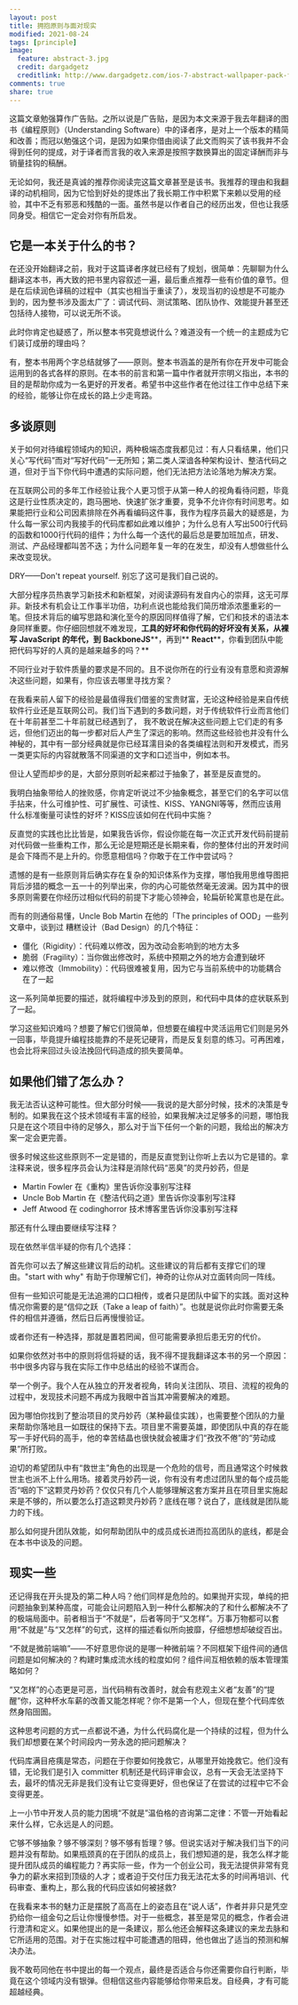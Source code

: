 ```yaml
---
layout: post
title: 拥抱原则与面对现实
modified: 2021-08-24
tags: [principle]
image:
  feature: abstract-3.jpg
  credit: dargadgetz
  creditlink: http://www.dargadgetz.com/ios-7-abstract-wallpaper-pack-for-iphone-5-and-ipod-touch-retina/
comments: true
share: true
---
```


这篇文章勉强算作广告贴。之所以说是广告贴，是因为本文来源于我去年翻译的图书《编程原则》（Understanding Software）中的译者序，是对上一个版本的精简和改善；而冠以勉强这个词，是因为如果你借由阅读了此文而购买了该书我并不会得到任何的提成，对于译者而言我的收入来源是按照字数换算出的固定译酬而非与销量挂钩的稿酬。

无论如何，我还是真诚的推荐你阅读完这篇文章甚至是该书。我推荐的理由和我翻译的动机相同，因为它恰到好处的提炼出了我长期工作中积累下来赖以受用的经验，其中不乏有邪恶和残酷的一面。虽然书是以作者自己的经历出发，但也让我感同身受。相信它一定会对你有所启发。

## 它是一本关于什么的书？

在还没开始翻译之前，我对于这篇译者序就已经有了规划，很简单：先聊聊为什么翻译这本书，再大致的把书里内容叙述一遍，最后重点推荐一些有价值的章节。但是在后续润色译稿的过程中（其实也相当于重读了），发现当初的设想是不可能办到的，因为整书涉及面太广了：调试代码、测试策略、团队协作、效能提升甚至还包括待人接物，可以说无所不谈。

此时你肯定也疑惑了，所以整本书究竟想说什么？难道没有一个统一的主题成为它们装订成册的理由吗？

有，整本书用两个字总结就够了——原则。整本书涵盖的是所有你在开发中可能会运用到的各式各样的原则。在本书的前言和第一篇中作者就开宗明义指出，本书的目的是帮助你成为一名更好的开发者。希望书中这些作者在他过往工作中总结下来的经验，能够让你在成长的路上少走弯路。

## 多谈原则

关于如何对待编程领域内的知识，两种极端态度我都见过：有人只看结果，他们只关心“写代码”而对“写好代码”一无所知；第二类人深谙各种架构设计、整洁代码之道，但对于当下你代码中遭遇的实际问题，他们无法把方法论落地为解决方案。

在互联网公司的多年工作经验让我个人更习惯于从第一种人的视角看待问题，毕竟这是行业性质决定的，跑马圈地、快速扩张才重要，竞争不允许你有时间思考。如果能把行业和公司因素排除在外再看编码这件事，我作为程序员最大的疑惑是，为什么每一家公司内我接手的代码库都如此难以维护；为什么总有人写出500行代码的函数和1000行代码的组件；为什么每一个迭代的最后总是要加班加点，研发、测试、产品经理都叫苦不迭；为什么问题年复一年的在发生，却没有人想做些什么来改变现状。

DRY——Don't repeat yourself. 别忘了这可是我们自己说的。

大部分程序员热衷学习新技术和新框架，对阅读源码有发自内心的崇拜，这无可厚非。新技术有机会让工作事半功倍，功利点说也能给我们简历增添浓墨重彩的一笔。但技术背后的编写思路和演化至今的原因同样值得了解，它们和技术的语法本身同样重要。你仔细回想就不难发现，**工具的好坏和你代码的好坏没有关系，从裸写** **JavaScript** **的年代，到** **BackboneJS****，再到** **React****，你看到团队中能把代码写好的人真的是越来越多的吗？**

不同行业对于软件质量的要求是不同的。且不说你所在的行业有没有意愿和资源解决这些问题，如果有，你应该去哪里寻找方案？

在我看来前人留下的经验是最值得我们借鉴的宝贵财富，无论这种经验是来自传统软件行业还是互联网公司。我们当下遇到的多数问题，对于传统软件行业而言他们在十年前甚至二十年前就已经遇到了， 我不敢说在解决这些问题上它们走的有多远，但他们迈出的每一步都对后人产生了深远的影响。然而这些经验也并没有什么神秘的，其中有一部分经典就是你已经耳濡目染的各类编程法则和开发模式，而另一类更实际的内容就散落不同渠道的文字和口述当中，例如本书。

但让人望而却步的是，大部分原则听起来都过于抽象了，甚至是反直觉的。

我明白抽象带给人的挫败感，你肯定听说过不少抽象概念，甚至它们的名字可以信手拈来，什么可维护性、可扩展性、可读性、KISS、YANGNI等等，然而应该用什么标准衡量可读性的好坏？KISS应该如何在代码中实施？

反直觉的实践也比比皆是，如果我告诉你，假设你能在每一次正式开发代码前提前对代码做一些重构工作，那么无论是短期还是长期来看，你的整体付出的开发时间是会下降而不是上升的。你愿意相信吗？你敢于在工作中尝试吗？

遗憾的是有一些原则背后确实存在复杂的知识体系作为支撑，哪怕我用思维导图把背后涉猎的概念一五一十的列举出来，你的内心可能依然毫无波澜。因为其中的很多原则需要在你经历过相似代码的前提下才能心领神会，轮扁斫轮寓意也是在此。

而有的则通俗易懂，Uncle Bob Martin 在他的「The principles of OOD」一些列文章中，谈到过 糟糕设计（Bad Design）的几个特征：

- 僵化（Rigidity）：代码难以修改，因为改动会影响到的地方太多
- 脆弱（Fragility）：当你做出修改时，系统中预期之外的地方会遭到破坏
- 难以修改（Immobility）：代码很难被复用，因为它与当前系统中的功能耦合在了一起

这一系列简单扼要的描述，就将编程中涉及到的原则，和代码中具体的症状联系到了一起。

学习这些知识难吗？想要了解它们很简单，但想要在编程中灵活运用它们则是另外一回事，毕竟提升编程技能靠的不是死记硬背，而是反复刻意的练习。可再困难，也会比将来回过头设法挽回代码造成的损失要简单。

## 如果他们错了怎么办？

我无法否认这种可能性。但大部分时候——我说的是大部分时候，技术的决策是专制的。如果我在这个技术领域有丰富的经验，如果我解决过足够多的问题，哪怕我只是在这个项目中待的足够久，那么对于当下任何一个新的问题，我给出的解决方案一定会更完善。

很多时候这些这些原则不一定是错的，而是反直觉到让你听上去以为它是错的。拿注释来说，很多程序员会认为注释是消除代码“恶臭”的灵丹妙药，但是

- Martin     Fowler 在《重构》里告诉你没事别写注释
- Uncle Bob     Martin 在《整洁代码之道》里告诉你没事别写注释
- Jeff Atwood     在 codinghorror 技术博客里告诉你没事别写注释

那还有什么理由要继续写注释？

现在依然半信半疑的你有几个选择：

首先你可以去了解这些建议背后的动机。这些建议的背后都有支撑它们的理由。"start with why" 有助于你理解它们，神奇的让你从对立面转向同一阵线。

但有一些知识可能是无法追溯的口口相传，或者只是团队中留下的实践。面对这种情况你需要的是“信仰之跃（Take a leap of faith）”。也就是说你此时你需要无条件的相信并遵循，然后日后再慢慢验证。

或者你还有一种选择，那就是置若罔闻，但可能需要承担后患无穷的代价。

如果你依然对书中的原则将信将疑的话，我不得不提我翻译这本书的另一个原因：书中很多内容与我在实际工作中总结出的经验不谋而合。

举一个例子。我个人在从独立的开发者视角，转向关注团队、项目、流程的视角的过程中，发现技术问题不再成为我眼中首当其冲需要解决的难题。

因为哪怕你找到了整治项目的灵丹妙药（某种最佳实践），也需要整个团队的力量来帮助你落地且一如既往的保持下去。项目里不需要英雄，即使团队中真的存在能写一手好代码的高手，他的幸苦结晶也很快就会被庸才们“孜孜不倦”的“劳动成果”所打败。

迫切的希望团队中有“救世主”角色的出现是一个危险的信号，而且通常这个时候救世主也派不上什么用场。接着灵丹妙药一说，你有没有考虑过团队里的每个成员能否“咽的下”这颗灵丹妙药？仅仅只有几个人能够理解这套方案并且在项目里实施起来是不够的，所以要怎么打造这颗灵丹妙药？底线在哪？说白了，底线就是团队能力的下线。

那么如何提升团队效能，如何帮助团队中的成员成长进而拉高团队的底线，都是会在本书中谈及的问题。

## 现实一些

还记得我在开头提及的第二种人吗？他们同样是危险的。如果抛开实现，单纯的把问题抽象到某种高度，可能会让问题陷入到一种什么都解决的了和什么都解决不了的极端局面中。前者相当于“不就是”，后者等同于“又怎样”。万事万物都可以套用“不就是”与“又怎样”的句式，这样的描述看似所向披靡，仔细想想却破绽百出。

“不就是微前端嘛”——不好意思你说的是哪一种微前端？不同框架下组件间的通信问题是如何解决的？构建时集成流水线的粒度如何？组件间互相依赖的版本管理策略如何？

“又怎样”的心态更是可恶，当代码稍有改善时，就会有悲观主义者“友善”的“提醒”你，这种杯水车薪的改善又能怎样呢？你不是第一个人，但现在整个代码库依然身陷囹圄。

这种思考问题的方式一点都说不通，为什么代码腐化是一个持续的过程，但为什么我们却想要在某个时间段内一劳永逸的把问题解决？

代码库满目疮痍是常态，问题在于你要如何挽救它，从哪里开始挽救它。他们没有错，无论我们是引入 committer 机制还是代码评审会议，总有一天会无法坚持下去，最坏的情况无非是我们没有让它变得更好，但也保证了在尝试的过程中它不会变得更差。

上一小节中开发人员的能力困境“不就是”温伯格的咨询第二定律：不管一开始看起来什么样，它永远是人的问题。

它够不够抽象？够不够深刻？够不够有哲理？够。但说实话对于解决我们当下的问题并没有帮助。如果瓶颈真的在于团队的成员上，我们想知道的是，我怎么样才能提升团队成员的编程能力？再实际一些，作为一个创业公司，我无法提供非常有竞争力的薪水来招到顶级的人才；或者迫于交付压力我无法花太多的时间再培训、代码审查、重构上，那么我的代码应该如何被拯救?

在我看来本书的魅力正是摆脱了高高在上的姿态且在“说人话”，作者并非只是凭空扔给你一组金句之后让你慢慢参悟。对于一些概念，甚至是常见的概念，作者会进行澄清和定义。如果他提出的是一条建议，那么他还会解释这条建议的来龙去脉和它所适用的范围。对于在实施过程中可能遭遇的阻碍，他也做出了适当的预测和解决办法。

我不敢苟同他在书中提出的每一个观点，最终是否适合与你还需要你自行判断，毕竟在这个领域内没有银弹。但相信这些内容能够给你带来启发。自经典，才有可能超越经典。
